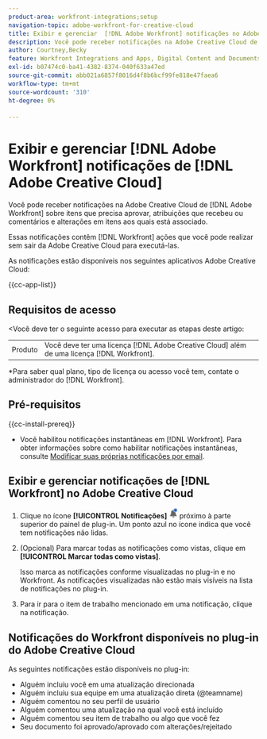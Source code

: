 ```yaml
---
product-area: workfront-integrations;setup
navigation-topic: adobe-workfront-for-creative-cloud
title: Exibir e gerenciar  [!DNL Adobe Workfront] notificações no Adobe Creative Cloud
description: Você pode receber notificações na Adobe Creative Cloud de [!DNL Adobe Workfront] sobre itens que precisa aprovar, atribuições que recebeu ou comentários e alterações em itens aos quais está associado.
author: Courtney,Becky
feature: Workfront Integrations and Apps, Digital Content and Documents
exl-id: b07474c0-ba41-4382-8374-040f633a47ed
source-git-commit: abb021a6857f8016d4f8b6bcf99fe818e47faea6
workflow-type: tm+mt
source-wordcount: '310'
ht-degree: 0%

---
```


# Exibir e gerenciar [!DNL Adobe Workfront] notificações de [!DNL Adobe Creative Cloud]

Você pode receber notificações na Adobe Creative Cloud de [!DNL Adobe Workfront] sobre itens que precisa aprovar, atribuições que recebeu ou comentários e alterações em itens aos quais está associado.

Essas notificações contêm [!DNL Workfront] ações que você pode realizar sem sair da Adobe Creative Cloud para executá-las.

As notificações estão disponíveis nos seguintes aplicativos Adobe Creative Cloud:

{{cc-app-list}}

## Requisitos de acesso

&lt;Você deve ter o seguinte acesso para executar as etapas deste artigo:

<table style="table-layout:auto"> 
 <col> 
 </col> 
 <col> 
 </col> 
 <tbody> 
  <tr> 
   <!--<td role="rowheader">[!DNL Adobe Workfront] plan*</td> 
   <td> <p>[!UICONTROL Pro] or higher</p> </td> 
  </tr> 
  <tr data-mc-conditions=""> 
   <td role="rowheader">[!DNL Adobe Workfront] license*</td> 
   <td> <p>[!UICONTROL Work] or [!UICONTROL Plan]</p> </td> 
  </tr> -->
  <tr> 
   <td role="rowheader">Produto</td> 
   <td>Você deve ter uma licença [!DNL Adobe Creative Cloud] além de uma licença [!DNL Workfront].</td> 
  </tr> 
 </tbody> 
</table>

&#42;Para saber qual plano, tipo de licença ou acesso você tem, contate o administrador do [!DNL Workfront].

## Pré-requisitos

{{cc-install-prereq}}

* Você habilitou notificações instantâneas em [!DNL Workfront]. Para obter informações sobre como habilitar notificações instantâneas, consulte [Modificar suas próprias notificações por email](/help/quicksilver/workfront-basics/using-notifications/activate-or-deactivate-your-own-event-notifications.md).

## Exibir e gerenciar notificações de [!DNL Workfront] no Adobe Creative Cloud

1. Clique no ícone **[!UICONTROL Notificações]** ![Ícone Notificações](assets/cc-plugin-notifications-icon.png) próximo à parte superior do painel de plug-in. Um ponto azul no ícone indica que você tem notificações não lidas.
1. (Opcional) Para marcar todas as notificações como vistas, clique em **[!UICONTROL Marcar todas como vistas]**.

   Isso marca as notificações conforme visualizadas no plug-in e no Workfront. As notificações visualizadas não estão mais visíveis na lista de notificações no plug-in.

1. Para ir para o item de trabalho mencionado em uma notificação, clique na notificação.

## Notificações do Workfront disponíveis no plug-in do Adobe Creative Cloud

As seguintes notificações estão disponíveis no plug-in:


* Alguém incluiu você em uma atualização direcionada
* Alguém incluiu sua equipe em uma atualização direta (@teamname)
* Alguém comentou no seu perfil de usuário
* Alguém comentou uma atualização na qual você está incluído
* Alguém comentou seu item de trabalho ou algo que você fez
* Seu documento foi aprovado/aprovado com alterações/rejeitado
